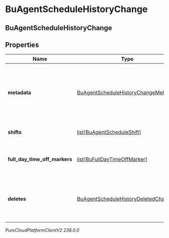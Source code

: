 # BuAgentScheduleHistoryChange

## BuAgentScheduleHistoryChange

## Properties

|Name | Type | Description | Notes|
|------------ | ------------- | ------------- | -------------|
| **metadata** | [BuAgentScheduleHistoryChangeMetadata](BuAgentScheduleHistoryChangeMetadata) | The metadata of the change, including who and when the change was made | [optional] |
| **shifts** | [list[BuAgentScheduleShift]](BuAgentScheduleShift) | The list of changed shifts | [optional] |
| **full_day_time_off_markers** | [list[BuFullDayTimeOffMarker]](BuFullDayTimeOffMarker) | The list of changed full day time off markers | [optional] |
| **deletes** | [BuAgentScheduleHistoryDeletedChange](BuAgentScheduleHistoryDeletedChange) | The deleted shifts, full day time off markers, or the entire agent schedule | [optional] |



_PureCloudPlatformClientV2 236.0.0_
